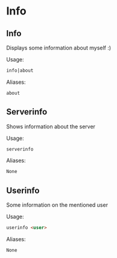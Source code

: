 # Info



## Info

Displays some information about myself :)

Usage:

```md
info|about 
```

Aliases:

```md
about
```

## Serverinfo

Shows information about the server

Usage:

```md
serverinfo 
```

Aliases:

```md
None
```

## Userinfo

Some information on the mentioned user

Usage:

```md
userinfo <user>
```

Aliases:

```md
None
```


